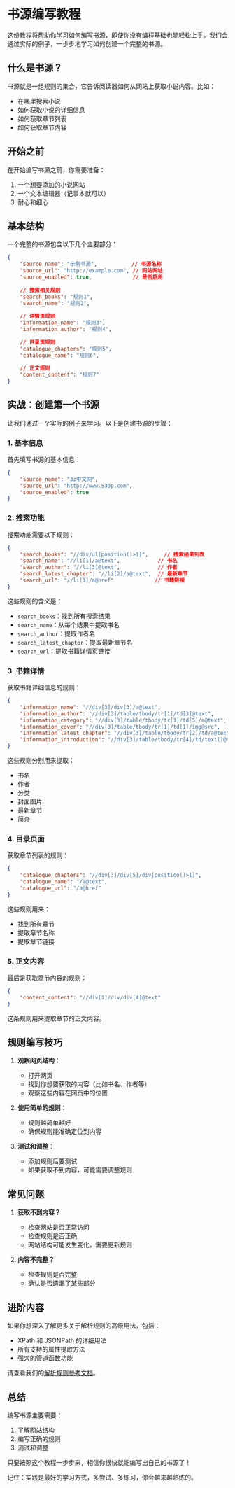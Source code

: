 # 书源编写教程

这份教程将帮助你学习如何编写书源，即使你没有编程基础也能轻松上手。我们会通过实际的例子，一步步地学习如何创建一个完整的书源。

## 什么是书源？

书源就是一组规则的集合，它告诉阅读器如何从网站上获取小说内容。比如：
- 在哪里搜索小说
- 如何获取小说的详细信息
- 如何获取章节列表
- 如何获取章节内容

## 开始之前

在开始编写书源之前，你需要准备：
1. 一个想要添加的小说网站
2. 一个文本编辑器（记事本就可以）
3. 耐心和细心

## 基本结构

一个完整的书源包含以下几个主要部分：

```json
{
    "source_name": "示例书源",           // 书源名称
    "source_url": "http://example.com", // 网站网址
    "source_enabled": true,             // 是否启用
    
    // 搜索相关规则
    "search_books": "规则1",
    "search_name": "规则2",
    
    // 详情页规则
    "information_name": "规则3",
    "information_author": "规则4",
    
    // 目录页规则
    "catalogue_chapters": "规则5",
    "catalogue_name": "规则6",
    
    // 正文规则
    "content_content": "规则7"
}
```

## 实战：创建第一个书源

让我们通过一个实际的例子来学习。以下是创建书源的步骤：

### 1. 基本信息

首先填写书源的基本信息：

```json
{
    "source_name": "3z中文网",
    "source_url": "http://www.530p.com",
    "source_enabled": true
}
```

### 2. 搜索功能

搜索功能需要以下规则：

```json
{
    "search_books": "//div/ul[position()>1]",     // 搜索结果列表
    "search_name": "//li[1]/a@text",            // 书名
    "search_author": "//li[3]@text",            // 作者
    "search_latest_chapter": "//li[2]/a@text",  // 最新章节
    "search_url": "//li[1]/a@href"             // 书籍链接
}
```

这些规则的含义是：
- `search_books`：找到所有搜索结果
- `search_name`：从每个结果中提取书名
- `search_author`：提取作者名
- `search_latest_chapter`：提取最新章节名
- `search_url`：提取书籍详情页链接

### 3. 书籍详情

获取书籍详细信息的规则：

```json
{
    "information_name": "//div[3]/div[3]/a@text",
    "information_author": "//div[3]/table/tbody/tr[1]/td[3]@text",
    "information_category": "//div[3]/table/tbody/tr[1]/td[5]/a@text",
    "information_cover": "//div[3]/table/tbody/tr[1]/td[1]/img@src",
    "information_latest_chapter": "//div[3]/table/tbody/tr[2]/td/a@text",
    "information_introduction": "//div[3]/table/tbody/tr[4]/td/text()@text"
}
```

这些规则分别用来提取：
- 书名
- 作者
- 分类
- 封面图片
- 最新章节
- 简介

### 4. 目录页面

获取章节列表的规则：

```json
{
    "catalogue_chapters": "//div[3]/div[5]/div[position()>1]",
    "catalogue_name": "/a@text",
    "catalogue_url": "/a@href"
}
```

这些规则用来：
- 找到所有章节
- 提取章节名称
- 提取章节链接

### 5. 正文内容

最后是获取章节内容的规则：

```json
{
    "content_content": "//div[1]/div/div[4]@text"
}
```

这条规则用来提取章节的正文内容。

## 规则编写技巧

1. **观察网页结构**：
   - 打开网页
   - 找到你想要获取的内容（比如书名、作者等）
   - 观察这些内容在网页中的位置

2. **使用简单的规则**：
   - 规则越简单越好
   - 确保规则能准确定位到内容

3. **测试和调整**：
   - 添加规则后要测试
   - 如果获取不到内容，可能需要调整规则

## 常见问题

1. **获取不到内容？**
   - 检查网站是否正常访问
   - 检查规则是否正确
   - 网站结构可能发生变化，需要更新规则

2. **内容不完整？**
   - 检查规则是否完整
   - 确认是否遗漏了某些部分

## 进阶内容

如果你想深入了解更多关于解析规则的高级用法，包括：
- XPath 和 JSONPath 的详细用法
- 所有支持的属性提取方法
- 强大的管道函数功能

请查看我们的[解析规则参考文档](parsing_rules_reference.md)。

## 总结

编写书源主要需要：
1. 了解网站结构
2. 编写正确的规则
3. 测试和调整

只要按照这个教程一步步来，相信你很快就能编写出自己的书源了！

记住：实践是最好的学习方式，多尝试、多练习，你会越来越熟练的。